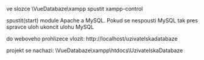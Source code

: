 ve slozce \VueDatabaze\xampp spustit xampp-control 

spustit(start) module Apache a MySQL. Pokud se nespousti MySQL tak pres spravce uloh ukoncit ulohu MySQL

do weboveho prohlizece vlozit: http://localhost/uzivatelskadatabaze

projekt se nachazi: \VueDatabaze\xampp\htdocs\UzivatelskaDatabaze
